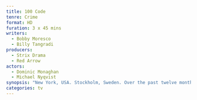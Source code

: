 ```yaml
---
title: 100 Code
tenre: Crime
format: HD
furation: 3 x 45 mins
writers:
  - Bobby Moresco
  - Billy Tangradi
producers:
  - Strix Drama
  - Red Arrow
actors:
  - Dominic Monaghan
  - Michael Nyqvist
synopsis: "New York, USA. Stockholm, Sweden. Over the past twelve months young, blonde, blue-eyed women have been found dead in a meadow where Asphodel flowers grow. New York Detective Tommy Conley gets a special dispensation from the NYPD to go observe and act as an adviser to the Stockholm Police Department in order to help solve these crimes."
categories: tv
---
```

